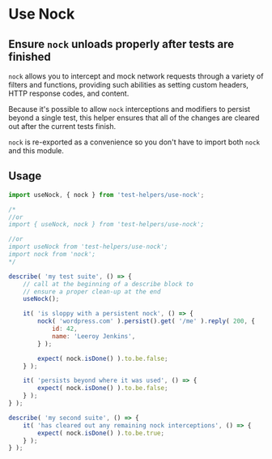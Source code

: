# Use Nock

## Ensure `nock` unloads properly after tests are finished

`nock` allows you to intercept and mock network requests through a variety of filters and functions, providing such abilities as setting custom headers, HTTP response codes, and content.

Because it's possible to allow `nock` interceptions and modifiers to persist beyond a single test, this helper ensures that all of the changes are cleared out after the current tests finish.

`nock` is re-exported as a convenience so you don't have to import both `nock` and this module.

## Usage

```js
import useNock, { nock } from 'test-helpers/use-nock';

/*
//or
import { useNock, nock } from 'test-helpers/use-nock';

//or
import useNock from 'test-helpers/use-nock';
import nock from 'nock';
*/

describe( 'my test suite', () => {
	// call at the beginning of a describe block to
	// ensure a proper clean-up at the end
	useNock();

	it( 'is sloppy with a persistent nock', () => {
		nock( 'wordpress.com' ).persist().get( '/me' ).reply( 200, {
			id: 42,
			name: 'Leeroy Jenkins',
		} );

		expect( nock.isDone() ).to.be.false;
	} );

	it( 'persists beyond where it was used', () => {
		expect( nock.isDone() ).to.be.false;
	} );
} );

describe( 'my second suite', () => {
	it( 'has cleared out any remaining nock interceptions', () => {
		expect( nock.isDone() ).to.be.true;
	} );
} );
```

